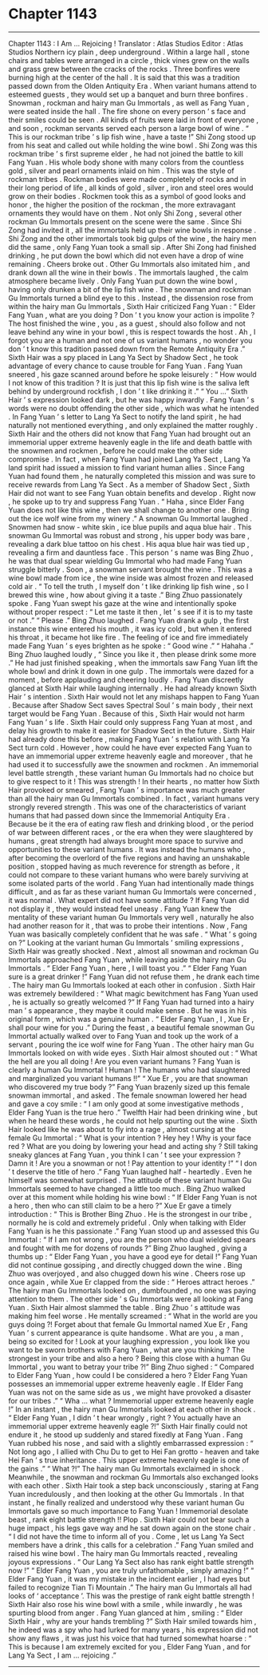 
# Chapter 1143


---

Chapter 1143 : I Am … Rejoicing !
Translator :
Atlas Studios
Editor :
Atlas Studios
Northern icy plain , deep underground .
Within a large hall , stone chairs and tables were arranged in a circle , thick vines grew on the walls and grass grew between the cracks of the rocks .
Three bonfires were burning high at the center of the hall .
It is said that this was a tradition passed down from the Olden Antiquity Era . When variant humans attend to esteemed guests , they would set up a banquet and burn three bonfires .
Snowman , rockman and hairy man Gu Immortals , as well as Fang Yuan , were seated inside the hall .
The fire shone on every person ’ s face and their smiles could be seen .
All kinds of fruits were laid in front of everyone , and soon , rockman servants served each person a large bowl of wine .
“ This is our rockman tribe ’ s lip fish wine , have a taste !” Shi Zong stood up from his seat and called out while holding the wine bowl .
Shi Zong was this rockman tribe ’ s first supreme elder , he had not joined the battle to kill Fang Yuan .
His whole body shone with many colors from the countless gold , silver and pearl ornaments inlaid on him .
This was the style of rockman tribes .
Rockman bodies were made completely of rocks and in their long period of life , all kinds of gold , silver , iron and steel ores would grow on their bodies . Rockmen took this as a symbol of good looks and honor , the higher the position of the rockman , the more extravagant ornaments they would have on them .
Not only Shi Zong , several other rockman Gu Immortals present on the scene were the same .
Since Shi Zong had invited it , all the immortals held up their wine bowls in response .
Shi Zong and the other immortals took big gulps of the wine , the hairy men did the same , only Fang Yuan took a small sip .
After Shi Zong had finished drinking , he put down the bowl which did not even have a drop of wine remaining .
Cheers broke out .
Other Gu Immortals also imitated him , and drank down all the wine in their bowls .
The immortals laughed , the calm atmosphere became lively .
Only Fang Yuan put down the wine bowl , having only drunken a bit of the lip fish wine .
The snowman and rockman Gu Immortals turned a blind eye to this .
Instead , the dissension rose from within the hairy man Gu Immortals , Sixth Hair criticized Fang Yuan : “ Elder Fang Yuan , what are you doing ? Don ’ t you know your action is impolite ? The host finished the wine , you , as a guest , should also follow and not leave behind any wine in your bowl , this is respect towards the host . Ah , I forgot you are a human and not one of us variant humans , no wonder you don ’ t know this tradition passed down from the Remote Antiquity Era .”
Sixth Hair was a spy placed in Lang Ya Sect by Shadow Sect , he took advantage of every chance to cause trouble for Fang Yuan .
Fang Yuan sneered , his gaze scanned around before he spoke leisurely : “ How would I not know of this tradition ? It is just that this lip fish wine is the saliva left behind by underground rockfish , I don ’ t like drinking it .”
“ You …” Sixth Hair ’ s expression looked dark , but he was happy inwardly . Fang Yuan ’ s words were no doubt offending the other side , which was what he intended .
In Fang Yuan ’ s letter to Lang Ya Sect to notify the land spirit , he had naturally not mentioned everything , and only explained the matter roughly . Sixth Hair and the others did not know that Fang Yuan had brought out an immemorial upper extreme heavenly eagle in the life and death battle with the snowmen and rockmen , before he could make the other side compromise .
In fact , when Fang Yuan had joined Lang Ya Sect , Lang Ya land spirit had issued a mission to find variant human allies .
Since Fang Yuan had found them , he naturally completed this mission and was sure to receive rewards from Lang Ya Sect .
As a member of Shadow Sect , Sixth Hair did not want to see Fang Yuan obtain benefits and develop . Right now , he spoke up to try and suppress Fang Yuan .
“ Haha , since Elder Fang Yuan does not like this wine , then we shall change to another one . Bring out the ice wolf wine from my winery .” A snowman Gu Immortal laughed .
Snowmen had snow - white skin , ice blue pupils and aqua blue hair .
This snowman Gu Immortal was robust and strong , his upper body was bare , revealing a dark blue tattoo on his chest . His aqua blue hair was tied up , revealing a firm and dauntless face .
This person ’ s name was Bing Zhuo , he was that dual spear wielding Gu Immortal who had made Fang Yuan struggle bitterly .
Soon , a snowman servant brought the wine .
This was a wine bowl made from ice , the wine inside was almost frozen and released cold air .
“ To tell the truth , I myself don ’ t like drinking lip fish wine , so I brewed this wine , how about giving it a taste .” Bing Zhuo passionately spoke .
Fang Yuan swept his gaze at the wine and intentionally spoke without proper respect : “ Let me taste it then , let ’ s see if it is to my taste or not .”
“ Please .” Bing Zhuo laughed .
Fang Yuan drank a gulp , the first instance this wine entered his mouth , it was icy cold , but when it entered his throat , it became hot like fire . The feeling of ice and fire immediately made Fang Yuan ’ s eyes brighten as he spoke : “ Good wine .”
“ Hahaha .” Bing Zhuo laughed loudly , “ Since you like it , then please drink some more .”
He had just finished speaking , when the immortals saw Fang Yuan lift the whole bowl and drink it down in one gulp .
The immortals were dazed for a moment , before applauding and cheering loudly .
Fang Yuan discreetly glanced at Sixth Hair while laughing internally .
He had already known Sixth Hair ’ s intention .
Sixth Hair would not let any mishaps happen to Fang Yuan . Because after Shadow Sect saves Spectral Soul ’ s main body , their next target would be Fang Yuan . Because of this , Sixth Hair would not harm Fang Yuan ’ s life .
Sixth Hair could only suppress Fang Yuan at most , and delay his growth to make it easier for Shadow Sect in the future .
Sixth Hair had already done this before , making Fang Yuan ’ s relation with Lang Ya Sect turn cold .
However , how could he have ever expected Fang Yuan to have an immemorial upper extreme heavenly eagle and moreover , that he had used it to successfully awe the snowmen and rockmen .
An immemorial level battle strength , these variant human Gu Immortals had no choice but to give respect to it !
This was strength !
In their hearts , no matter how Sixth Hair provoked or smeared , Fang Yuan ’ s importance was much greater than all the hairy man Gu Immortals combined .
In fact , variant humans very strongly revered strength . This was one of the characteristics of variant humans that had passed down since the Immemorial Antiquity Era .
Because be it the era of eating raw flesh and drinking blood , or the period of war between different races , or the era when they were slaughtered by humans , great strength had always brought more space to survive and opportunities to these variant humans .
It was instead the humans who , after becoming the overlord of the five regions and having an unshakable position , stopped having as much reverence for strength as before , it could not compare to these variant humans who were barely surviving at some isolated parts of the world .
Fang Yuan had intentionally made things difficult , and as far as these variant human Gu Immortals were concerned , it was normal .
What expert did not have some attitude ?
If Fang Yuan did not display it , they would instead feel uneasy .
Fang Yuan knew the mentality of these variant human Gu Immortals very well , naturally he also had another reason for it , that was to probe their intentions .
Now , Fang Yuan was basically completely confident that he was safe .
“ What ’ s going on ?” Looking at the variant human Gu Immortals ’ smiling expressions , Sixth Hair was greatly shocked .
Next , almost all snowman and rockman Gu Immortals approached Fang Yuan , while leaving aside the hairy man Gu Immortals .
“ Elder Fang Yuan , here , I will toast you .”
“ Elder Fang Yuan sure is a great drinker !”
Fang Yuan did not refuse them , he drank each time .
The hairy man Gu Immortals looked at each other in confusion .
Sixth Hair was extremely bewildered : “ What magic bewitchment has Fang Yuan used , he is actually so greatly welcomed ?”
If Fang Yuan had turned into a hairy man ’ s appearance , they maybe it could make sense . But he was in his original form , which was a genuine human .
“ Elder Fang Yuan , I , Xue Er , shall pour wine for you .” During the feast , a beautiful female snowman Gu Immortal actually walked over to Fang Yuan and took up the work of a servant , pouring the ice wolf wine for Fang Yuan .
The other hairy man Gu Immortals looked on with wide eyes .
Sixth Hair almost shouted out : “ What the hell are you all doing ! Are you even variant humans ? Fang Yuan is clearly a human Gu Immortal ! Human ! The humans who had slaughtered and marginalized you variant humans !!”
“ Xue Er , you are that snowman who discovered my true body ?” Fang Yuan brazenly sized up this female snowman immortal , and asked .
The female snowman lowered her head and gave a coy smile : “ I am only good at some investigative methods , Elder Fang Yuan is the true hero .”
Twelfth Hair had been drinking wine , but when he heard these words , he could not help spurting out the wine .
Sixth Hair looked like he was about to fly into a rage , almost cursing at the female Gu Immortal : “ What is your intention ? Hey hey ! Why is your face red ? What are you doing by lowering your head and acting shy ? Still taking sneaky glances at Fang Yuan , you think I can ’ t see your expression ? Damn it ! Are you a snowman or not ! Pay attention to your identity !”
“ I don ’ t deserve the title of hero .” Fang Yuan laughed half - heartedly . Even he himself was somewhat surprised . The attitude of these variant human Gu Immortals seemed to have changed a little too much .
Bing Zhuo walked over at this moment while holding his wine bowl : “ If Elder Fang Yuan is not a hero , then who can still claim to be a hero ?”
Xue Er gave a timely introduction : “ This is Brother Bing Zhuo . He is the strongest in our tribe , normally he is cold and extremely prideful . Only when talking with Elder Fang Yuan is he this passionate .”
Fang Yuan stood up and assessed this Gu Immortal : “ If I am not wrong , you are the person who dual wielded spears and fought with me for dozens of rounds ?”
Bing Zhuo laughed , giving a thumbs up : “ Elder Fang Yuan , you have a good eye for detail !”
Fang Yuan did not continue gossiping , and directly chugged down the wine .
Bing Zhuo was overjoyed , and also chugged down his wine .
Cheers rose up once again , while Xue Er clapped from the side : “ Heroes attract heroes .”
The hairy man Gu Immortals looked on , dumbfounded , no one was paying attention to them . The other side ’ s Gu Immortals were all looking at Fang Yuan .
Sixth Hair almost slammed the table .
Bing Zhuo ’ s attitude was making him feel worse .
He mentally screamed : “ What in the world are you guys doing ?! Forget about that female Gu Immortal named Xue Er , Fang Yuan ’ s current appearance is quite handsome . What are you , a man , being so excited for ! Look at your laughing expression , you look like you want to be sworn brothers with Fang Yuan , what are you thinking ? The strongest in your tribe and also a hero ? Being this close with a human Gu Immortal , you want to betray your tribe ?!”
Bing Zhuo sighed : “ Compared to Elder Fang Yuan , how could I be considered a hero ? Elder Fang Yuan possesses an immemorial upper extreme heavenly eagle . If Elder Fang Yuan was not on the same side as us , we might have provoked a disaster for our tribes .”
“ Wha … what ? Immemorial upper extreme heavenly eagle !” In an instant , the hairy man Gu Immortals looked at each other in shock .
“ Elder Fang Yuan , I didn ’ t hear wrongly , right ? You actually have an immemorial upper extreme heavenly eagle ?!” Sixth Hair finally could not endure it , he stood up suddenly and stared fixedly at Fang Yuan .
Fang Yuan rubbed his nose , and said with a slightly embarrassed expression : “ Not long ago , I allied with Chu Du to get to Hei Fan grotto - heaven and take Hei Fan ’ s true inheritance . This upper extreme heavenly eagle is one of the gains .”
“ What ?!” The hairy man Gu Immortals exclaimed in shock .
Meanwhile , the snowman and rockman Gu Immortals also exchanged looks with each other .
Sixth Hair took a step back unconsciously , staring at Fang Yuan incredulously , and then looking at the other Gu Immortals .
In that instant , he finally realized and understood why these variant human Gu Immortals gave so much importance to Fang Yuan !
Immemorial desolate beast , rank eight battle strength !!
Plop .
Sixth Hair could not bear such a huge impact , his legs gave way and he sat down again on the stone chair .
“ I did not have the time to inform all of you . Come , let us Lang Ya Sect members have a drink , this calls for a celebration .” Fang Yuan smiled and raised his wine bowl .
The hairy man Gu Immortals reacted , revealing joyous expressions .
“ Our Lang Ya Sect also has rank eight battle strength now !”
“ Elder Fang Yuan , you are truly unfathomable , simply amazing !”
“ Elder Fang Yuan , it was my mistake in the incident earlier , I had eyes but failed to recognize Tian Ti Mountain .”
The hairy man Gu Immortals all had looks of ‘ acceptance ’.
This was the prestige of rank eight battle strength !
Sixth Hair also rose his wine bowl with a smile , while inwardly , he was spurting blood from anger .
Fang Yuan glanced at him , smiling : “ Elder Sixth Hair , why are your hands trembling ?”
Sixth Hair smiled towards him , he indeed was a spy who had lurked for many years , his expression did not show any flaws , it was just his voice that had turned somewhat hoarse : “ This is because I am extremely excited for you , Elder Fang Yuan , and for Lang Ya Sect , I am … rejoicing .”

---

